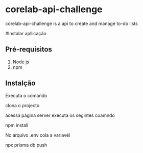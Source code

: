 # corelab-api-challenge
corelab-api-challenge is a api to create and manage to-do lists

#Instalar apllicação 

## Pré-requisitos
 1. Node js 
 1. npm

 ## Instalção
Executa o comando 

clona o projecto 

acessa  página server executa os segintes coamndo

npm install

No arquivo .env
cola a variavél 

npx prisma db push

